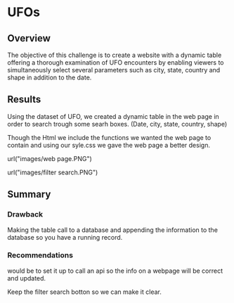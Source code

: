 # UFOs

## Overview
The objective of this challenge is to create a website with a dynamic table offering a thorough examination of UFO encounters by enabling viewers to simultaneously select several parameters such as city, state, country and shape in addition to the date.

## Results
Using the dataset of UFO, we created a dynamic table in the web page in order to search trough some searh boxes. (Date, city, state, country, shape)

Though the Html we include the functions we wanted the web page to contain and using our syle.css we gave the web page a better design.

url("images/web page.PNG")

url("images/filter search.PNG")

## Summary

### Drawback
Making the table call to a database and appending the information to the database so you have a running record.

### Recommendations
 would be to set it up to call an api so the info on a webpage will be correct and updated.

 Keep the filter search botton so we can make it clear.